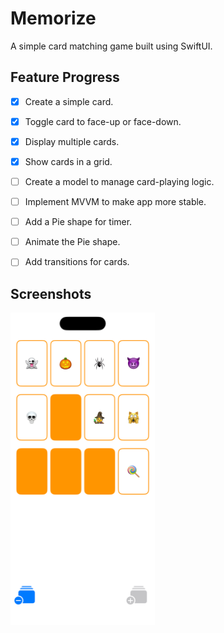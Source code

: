 # Memorize
A simple card matching game built using SwiftUI.


## Feature Progress
- [x] Create a simple card.
- [x] Toggle card to face-up or face-down.
- [x] Display multiple cards.
- [x] Show cards in a grid.
- [ ] Create a model to manage card-playing logic.
- [ ] Implement MVVM to make app more stable.
- [ ] Add a Pie shape for timer.
- [ ] Animate the Pie shape.
- [ ] Add transitions for cards.


## Screenshots
<img src="/Screenshots/Memorize.png" width="231" height="500" alt="Memorize">
